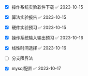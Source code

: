 - [x] 操作系统实验软件下载 ✅ 2023-10-15
- [x] 算法实验报告 ✅ 2023-10-15
- [x] 硬件实验预习 ✅ 2023-10-15
- [x] 操作系统输入输出预习 ✅ 2023-10-16
- [x] 线性时间选择 ✅ 2023-10-16
- [ ] 分支限界法
- [x] mysql配置 ✅ 2023-10-17

